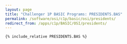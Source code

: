 ```yaml
---
layout: page
title: "Challenger 1P BASIC Programs: PRESIDENTS.BAS"
permalink: /software/osi/c1p/basic/osi/presidents/
redirect_from: /apps/c1p/BASIC/OSI/presidents/
---
```


```basic
{% include_relative PRESIDENTS.BAS %}
```
